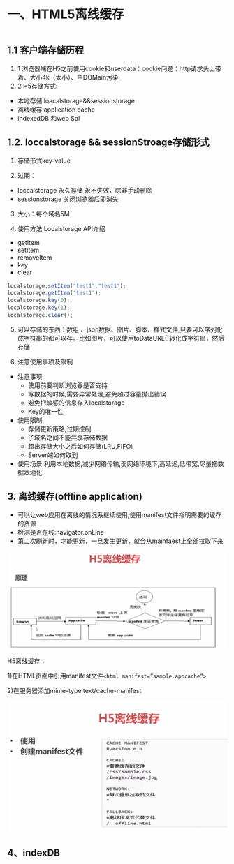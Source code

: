 
# 一、HTML5离线缓存

```javascript
```
## 1.1 客户端存储历程

1. 1 浏览器端在H5之前使用cookie和userdata：cookie问题：http请求头上带着、大小4k（太小）、主DOMain污染
1. 2 H5存储方式:
+ 本地存储 loacalstorage&&sessionstorage
+ 离线缓存 application cache
+ indexedDB 和web Sql

## 1.2. loccalstorage && sessionStroage存储形式

 1. 存储形式key-value

 2. 过期：

* loccalstorage 永久存储 永不失效，除非手动删除
* sessionstorage 关闭浏览器后即消失

3. 大小：每个域名5M

4. 使用方法,Localstorage API介绍

* getItem
* setItem
* removeItem
* key
* clear

```javascript
localstorage.setItem("test1","test1");
localstorage.getItem("test1");
localstorage.key(0);
localstorage.key(1);
localstorage.clear();
```

5. 可以存储的东西：数组 、json数据、图片、脚本、样式文件,只要可以序列化成字符串的都可以存。比如图片，可以使用toDataURL()转化成字符串，然后存储　

6. 注意使用事项及限制

* 注意事项:
  + 使用前要判断浏览器是否支持
  + 写数据的时候,需要异常处理,避免超过容量抛出错误
  + 避免把敏感的信息存入localstorage
  + Key的唯一性
* 使用限制:
  + 存储更新策略,过期控制
  + 子域名之间不能共享存储数据
  + 超出存储大小之后如何存储(LRU,FIFO)
  + Server端如何取到
* 使用场景:利用本地数据,减少网络传输,弱网络环境下,高延迟,低带宽,尽量把数据本地化

## 3. 离线缓存(offline application)

* 可以让web应用在离线的情况系继续使用,使用manifest文件指明需要的缓存的资源
* 检测是否在线:navigator.onLine
* 第二次刷新时，才能更新，一旦发生更新，就会从mainfaest上全部拉取下来

![](./pic/H5.manifest.png)

H5离线缓存：

1)在HTML页面中引用manifest文件`<html manifest=”sample.appcache”>`

2)在服务器添加mime-type text/cache-manifest

![](./pic/H5.manifest02.png)

## 4、indexDB